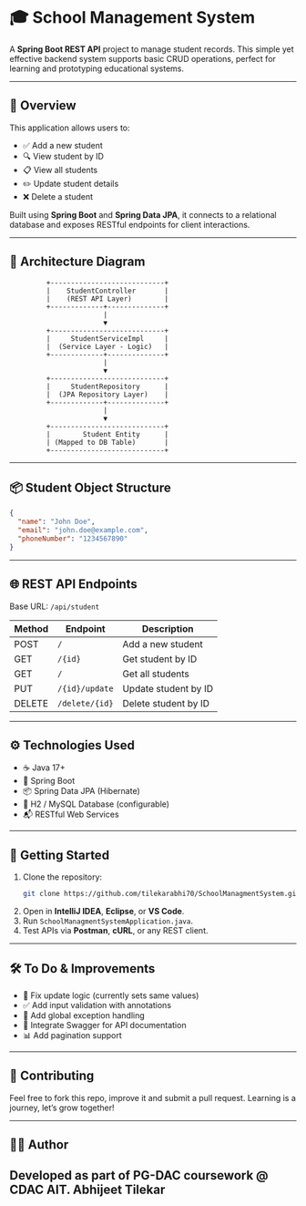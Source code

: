 
# 🎓 School Management System

A **Spring Boot REST API** project to manage student records. This simple yet effective backend system supports basic CRUD operations, perfect for learning and prototyping educational systems.

---

## 🧠 Overview

This application allows users to:

- ✅ Add a new student
- 🔍 View student by ID
- 📋 View all students
- ✏️ Update student details
- ❌ Delete a student

Built using **Spring Boot** and **Spring Data JPA**, it connects to a relational database and exposes RESTful endpoints for client interactions.

---

## 📐 Architecture Diagram

```plaintext
         +----------------------------+
         |    StudentController       |
         |    (REST API Layer)        |
         +-------------+--------------+
                       |
                       ▼
         +----------------------------+
         |     StudentServiceImpl     |
         |  (Service Layer - Logic)   |
         +-------------+--------------+
                       |
                       ▼
         +----------------------------+
         |     StudentRepository      |
         |  (JPA Repository Layer)    |
         +-------------+--------------+
                       |
                       ▼
         +----------------------------+
         |        Student Entity      |
         | (Mapped to DB Table)       |
         +----------------------------+
```

---

## 📦 Student Object Structure

```json
{
  "name": "John Doe",
  "email": "john.doe@example.com",
  "phoneNumber": "1234567890"
}
```

---

## 🌐 REST API Endpoints

Base URL: `/api/student`

| Method | Endpoint               | Description              |
|--------|------------------------|--------------------------|
| POST   | `/`                    | Add a new student        |
| GET    | `/{id}`                | Get student by ID        |
| GET    | `/`                    | Get all students         |
| PUT    | `/{id}/update`         | Update student by ID     |
| DELETE | `/delete/{id}`         | Delete student by ID     |

---

## ⚙️ Technologies Used

- ☕ Java 17+
- 🚀 Spring Boot
- 📦 Spring Data JPA (Hibernate)
- 💾 H2 / MySQL Database (configurable)
- 📬 RESTful Web Services

---

## 🚀 Getting Started

1. Clone the repository:
    ```bash
    git clone https://github.com/tilekarabhi70/SchoolManagmentSystem.git
    ```
2. Open in **IntelliJ IDEA**, **Eclipse**, or **VS Code**.
3. Run `SchoolManagmentSystemApplication.java`.
4. Test APIs via **Postman**, **cURL**, or any REST client.

---

## 🛠 To Do & Improvements

- 🐞 Fix update logic (currently sets same values)
- ✅ Add input validation with annotations
- 🚨 Add global exception handling
- 📃 Integrate Swagger for API documentation
- 📊 Add pagination support

---

## 🤝 Contributing

Feel free to fork this repo, improve it and submit a pull request. Learning is a journey, let’s grow together!

---

## 👨‍💻 Author

Developed as part of PG-DAC coursework @ CDAC AIT.
Abhijeet Tilekar
---

